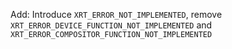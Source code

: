Add: Introduce `XRT_ERROR_NOT_IMPLEMENTED`, remove `XRT_ERROR_DEVICE_FUNCTION_NOT_IMPLEMENTED` and `XRT_ERROR_COMPOSITOR_FUNCTION_NOT_IMPLEMENTED`
